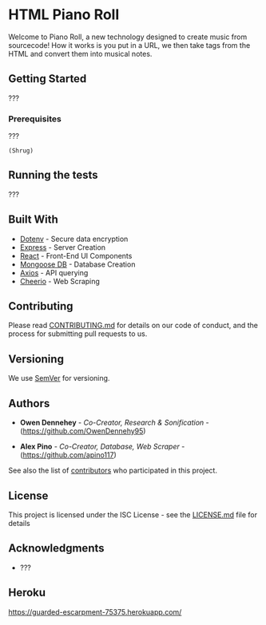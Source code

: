 # HTML Piano Roll

Welcome to Piano Roll, a new technology designed to create music from sourcecode! How it works is you put in a URL, we then take tags from the HTML and convert them into musical notes.

## Getting Started

???

### Prerequisites

??? 


```(Shrug)```


## Running the tests

??? 


## Built With

* [Dotenv](https://www.npmjs.com/package/dotenv) - Secure data encryption
* [Express](https://www.npmjs.com/package/express) - Server Creation
* [React](https://reactjs.org/) - Front-End UI Components
* [Mongoose DB](https://www.npmjs.com/package/mongoose) - Database Creation
* [Axios](https://www.npmjs.com/package/axios) - API querying
* [Cheerio](https://www.npmjs.com/package/cheerio) - Web Scraping


## Contributing

Please read [CONTRIBUTING.md](https://github.com/standard/standard/blob/master/CONTRIBUTING.md) for details on our code of conduct, and the process for submitting pull requests to us.

## Versioning

We use [SemVer](http://semver.org/) for versioning. 

## Authors

* **Owen Dennehey** - *Co-Creator, Research & Sonification* - (https://github.com/OwenDennehy95)

* **Alex Pino** - *Co-Creator, Database, Web Scraper* - (https://github.com/apino117)

See also the list of [contributors](https://github.com/apino117/piano_roll/graphs/contributors) who participated in this project.

## License

This project is licensed under the ISC License - see the [LICENSE.md](https://opensource.org/licenses/ISC) file for details

## Acknowledgments

* ???

## Heroku

https://guarded-escarpment-75375.herokuapp.com/